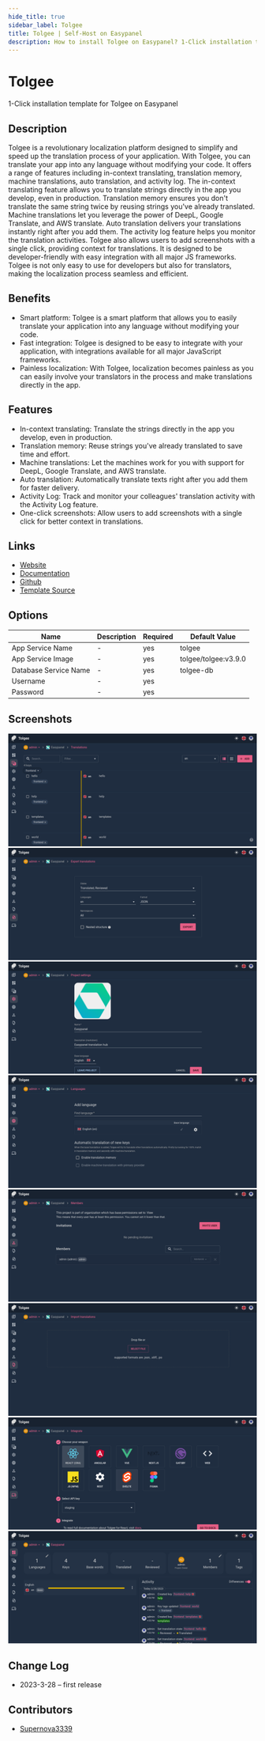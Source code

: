 ```yaml
---
hide_title: true
sidebar_label: Tolgee
title: Tolgee | Self-Host on Easypanel
description: How to install Tolgee on Easypanel? 1-Click installation template for Tolgee on Easypanel
---
```


<!-- generated -->

# Tolgee

1-Click installation template for Tolgee on Easypanel

## Description

Tolgee is a revolutionary localization platform designed to simplify and speed up the translation process of your application. With Tolgee, you can translate your app into any language without modifying your code. It offers a range of features including in-context translating, translation memory, machine translations, auto translation, and activity log. The in-context translating feature allows you to translate strings directly in the app you develop, even in production. Translation memory ensures you don&#39;t translate the same string twice by reusing strings you&#39;ve already translated. Machine translations let you leverage the power of DeepL, Google Translate, and AWS translate. Auto translation delivers your translations instantly right after you add them. The activity log feature helps you monitor the translation activities. Tolgee also allows users to add screenshots with a single click, providing context for translations. It is designed to be developer-friendly with easy integration with all major JS frameworks. Tolgee is not only easy to use for developers but also for translators, making the localization process seamless and efficient.

## Benefits

- Smart platform: Tolgee is a smart platform that allows you to easily translate your application into any language without modifying your code.
- Fast integration: Tolgee is designed to be easy to integrate with your application, with integrations available for all major JavaScript frameworks.
- Painless localization: With Tolgee, localization becomes painless as you can easily involve your translators in the process and make translations directly in the app.

## Features

- In-context translating: Translate the strings directly in the app you develop, even in production.
- Translation memory: Reuse strings you've already translated to save time and effort.
- Machine translations: Let the machines work for you with support for DeepL, Google Translate, and AWS translate.
- Auto translation: Automatically translate texts right after you add them for faster delivery.
- Activity Log: Track and monitor your colleagues' translation activity with the Activity Log feature.
- One-click screenshots: Allow users to add screenshots with a single click for better context in translations.

## Links

- [Website](https://tolgee.io)
- [Documentation](https://tolgee.io/platform)
- [Github](https://github.com/tolgee/tolgee-platform)
- [Template Source](https://github.com/easypanel-io/templates/tree/main/templates/tolgee)

## Options

Name | Description | Required | Default Value
-|-|-|-
App Service Name | - | yes | tolgee
App Service Image | - | yes | tolgee/tolgee:v3.9.0
Database Service Name | - | yes | tolgee-db
Username | - | yes | 
Password | - | yes | 

## Screenshots

![Tolgee Screenshot](./assets/screenshot1.png)
![Tolgee Screenshot](./assets/screenshot2.png)
![Tolgee Screenshot](./assets/screenshot3.png)
![Tolgee Screenshot](./assets/screenshot4.png)
![Tolgee Screenshot](./assets/screenshot5.png)
![Tolgee Screenshot](./assets/screenshot6.png)
![Tolgee Screenshot](./assets/screenshot7.png)
![Tolgee Screenshot](./assets/screenshot8.png)

## Change Log

- 2023-3-28 – first release

## Contributors

- [Supernova3339](https://github.com/Supernova3339)
